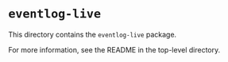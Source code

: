 # `eventlog-live`

This directory contains the `eventlog-live` package.

For more information, see the README in the top-level directory.
